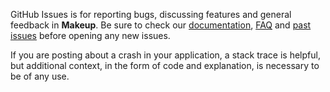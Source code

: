 GitHub Issues is for reporting bugs, discussing features and general feedback in **Makeup**. Be sure to check our [documentation](http://cocoadocs.org/docsets/Makeup), [FAQ](https://github.com/vadymmarkov/Makeup/wiki/FAQ) and [past issues](https://github.com/vadymmarkov/Makeup/issues?state=closed) before opening any new issues.

If you are posting about a crash in your application, a stack trace is helpful, but additional context, in the form of code and explanation, is necessary to be of any use.
